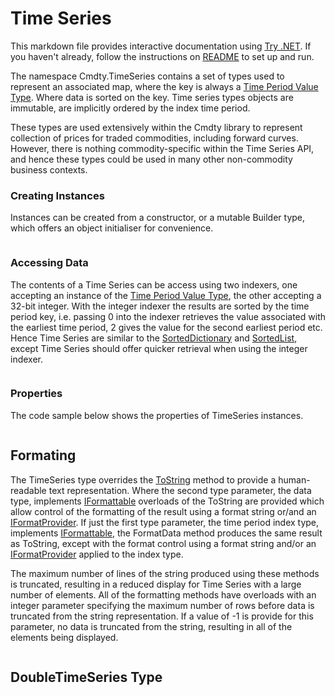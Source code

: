 # Time Series
This markdown file provides interactive documentation using [Try .NET](https://dotnet.microsoft.com/platform/try-dotnet). If you haven't already, follow the instructions on [README](README.md) to set up and run.

The namespace Cmdty.TimeSeries contains a set of types used to represent an associated map, where the key is always a [Time Period Value Type](https://github.com/cmdty/time-period-value-types). Where data is sorted on the key. Time series types objects are immutable, are implicitly ordered by the index time period.

These types are used extensively within the Cmdty library to represent collection of prices for traded commodities, including forward curves. However, there is nothing commodity-specific within the Time Series API, and hence these types could be used in many other non-commodity business contexts.

### Creating Instances
Instances can be created from a constructor, or a mutable Builder type, which offers an object initialiser for convenience.
```cs --region creating --source-file ./Cmdty.TimeSeries.Samples/Program.cs --project ./Cmdty.TimeSeries.Samples/Cmdty.TimeSeries.Samples.csproj
```

### Accessing Data
The contents of a Time Series can be access using two indexers, one accepting an instance of the [Time Period Value Type](https://github.com/cmdty/time-period-value-types), the other accepting a 32-bit integer. With the integer indexer the results are sorted by the time period key, i.e. passing 0 into the indexer retrieves the value associated with the earliest time period, 2 gives the value for the second earliest period etc. Hence Time Series are similar to the [SortedDictionary](https://docs.microsoft.com/en-us/dotnet/api/system.collections.generic.sorteddictionary-2?view=netframework-4.8) and [SortedList](https://docs.microsoft.com/en-us/dotnet/api/system.collections.generic.sortedlist-2?view=netframework-4.8), except Time Series should offer quicker retrieval when using the integer indexer.
```cs --region accessing_data --source-file ./Cmdty.TimeSeries.Samples/Program.cs --project ./Cmdty.TimeSeries.Samples/Cmdty.TimeSeries.Samples.csproj
```

### Properties
The code sample below shows the properties of TimeSeries instances.
```cs --region properties --source-file ./Cmdty.TimeSeries.Samples/Program.cs --project ./Cmdty.TimeSeries.Samples/Cmdty.TimeSeries.Samples.csproj
```

## Formating
The TimeSeries type overrides the [ToString](https://docs.microsoft.com/en-us/dotnet/api/system.object.tostring?view=netframework-4.8) method to provide a human-readable text representation. Where the second type parameter, the data type, implements [IFormattable](https://docs.microsoft.com/en-us/dotnet/api/system.iformattable?view=netframework-4.8) overloads of the ToString are provided which allow control of the formatting of the result using a format string or/and an [IFormatProvider](https://docs.microsoft.com/en-us/dotnet/api/system.iformatprovider?view=netframework-4.8). If just the first type parameter, the time period index type, implements [IFormattable](https://docs.microsoft.com/en-us/dotnet/api/system.iformattable?view=netframework-4.8), the FormatData method produces the same result as ToString, except with the format control using a format string and/or an [IFormatProvider](https://docs.microsoft.com/en-us/dotnet/api/system.iformatprovider?view=netframework-4.8) applied to the index type.

The maximum number of lines of the string produced using these methods is truncated, resulting in a reduced display for Time Series with a large number of elements. All of the formatting methods have overloads with an integer parameter specifying the maximum number of rows before data is truncated from the string representation. If a value of -1 is provide for this parameter, no data is truncated from the string, resulting in all of the elements being displayed.
```cs --region formatting --source-file ./Cmdty.TimeSeries.Samples/Program.cs --project ./Cmdty.TimeSeries.Samples/Cmdty.TimeSeries.Samples.csproj
```

## DoubleTimeSeries Type
```cs --region doubletimeseries --source-file ./Cmdty.TimeSeries.Samples/Program.cs --project ./Cmdty.TimeSeries.Samples/Cmdty.TimeSeries.Samples.csproj
```
